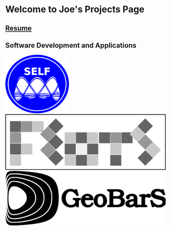 # Welcome to Joe's Projects Page

## [Resume](schoonover_cv.pdf)


## Software Development and Applications
  [ ![useful image](SELF-icon.png) ](https://schoonovernumerics.github.io/SELF-Fluids/) 
  [ ![useful image](FEOTS_Logo.png) ](https://github.com/lanl/FEOTS) 
  [ ![useful image](geobars_logo.png) ](https://schoonovernumerics.github.io/GeoBarS/) 

